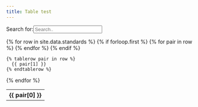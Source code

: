 ```yaml
---
title: Table test
---
```


<script src="https://ajax.googleapis.com/ajax/libs/jquery/3.5.1/jquery.min.js"></script>
<script>
$(document).ready(function(){
  $("#myInput").on("keyup", function() {
    var value = $(this).val().toLowerCase();
    $("#myTable tr").filter(function() {
      $(this).toggle($(this).text().toLowerCase().indexOf(value) > -1)
    });
  });
});
</script>

<p>Search for:<input id="myInput" type="text" placeholder="Search.."></p>  

<table>
  {% for row in site.data.standards %}
    {% if forloop.first %}
    <tr>
      {% for pair in row %}
        <th>{{ pair[0] }}</th>
      {% endfor %}
    </tr>
    <tbody id="myTable">
    {% endif %}
  
    {% tablerow pair in row %}
      {{ pair[1] }}
    {% endtablerow %}
  {% endfor %}
    </tbody>

</table>
